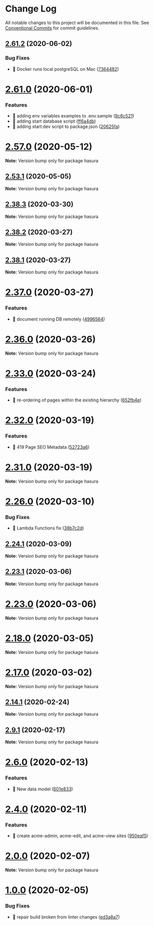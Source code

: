 # Change Log

All notable changes to this project will be documented in this file.
See [Conventional Commits](https://conventionalcommits.org) for commit guidelines.

## [2.61.2](https://github.com/nearform/orion/compare/v2.61.1...v2.61.2) (2020-06-02)


### Bug Fixes

* 🐛 Docker runs local postgreSQL on Mac ([7364482](https://github.com/nearform/orion/commit/7364482be4c5dd5792db3da57f9ccbe1d8d84363))





# [2.61.0](https://github.com/nearform/orion/compare/v2.60.1...v2.61.0) (2020-06-01)


### Features

* 🎸 adding env variables examples to .env.sample ([8c6c521](https://github.com/nearform/orion/commit/8c6c521568956271a5e9c1155ed2d6345ed2f771))
* 🎸 adding start database script ([ff6a4db](https://github.com/nearform/orion/commit/ff6a4db1f0326aab73c32e254abd5eb5f45cf3c2))
* 🎸 adding start:dev script to package.json ([20625fa](https://github.com/nearform/orion/commit/20625fab39f2e10cd9d4e35efdabc429f2c13898))





# [2.57.0](https://github.com/nearform/orion/compare/v2.56.0...v2.57.0) (2020-05-12)

**Note:** Version bump only for package hasura





## [2.53.1](https://github.com/nearform/orion/compare/v2.53.0...v2.53.1) (2020-05-05)

**Note:** Version bump only for package hasura





## [2.38.3](https://github.com/nearform/orion/compare/v2.38.2...v2.38.3) (2020-03-30)

**Note:** Version bump only for package hasura





## [2.38.2](https://github.com/nearform/orion/compare/v2.38.1...v2.38.2) (2020-03-27)

**Note:** Version bump only for package hasura





## [2.38.1](https://github.com/nearform/orion/compare/v2.38.0...v2.38.1) (2020-03-27)

**Note:** Version bump only for package hasura





# [2.37.0](https://github.com/nearform/orion/compare/v2.36.0...v2.37.0) (2020-03-27)


### Features

* 🎸 document running DB remotely ([4996564](https://github.com/nearform/orion/commit/4996564646745dca3773d2a859ff473253080147))





# [2.36.0](https://github.com/nearform/orion/compare/v2.35.0...v2.36.0) (2020-03-26)

**Note:** Version bump only for package hasura





# [2.33.0](https://github.com/nearform/orion/compare/v2.32.1...v2.33.0) (2020-03-24)


### Features

* 🎸 re-ordering of pages within the existing hierarchy ([652fb4e](https://github.com/nearform/orion/commit/652fb4e90fdd6c7352adba16d1e3a3d52e760aaf))





# [2.32.0](https://github.com/nearform/orion/compare/v2.31.0...v2.32.0) (2020-03-19)


### Features

* 🎸 419 Page SEO Metadata ([52723a6](https://github.com/nearform/orion/commit/52723a6f9c0fb5714a80bb2d04244f74f13cafdc))





# [2.31.0](https://github.com/nearform/orion/compare/v2.30.0...v2.31.0) (2020-03-19)

**Note:** Version bump only for package hasura





# [2.26.0](https://github.com/nearform/orion/compare/v2.25.0...v2.26.0) (2020-03-10)


### Bug Fixes

* 🐛 Lambda Functions fix ([38b7c2d](https://github.com/nearform/orion/commit/38b7c2d7ce00e46c0867b59dbcb1806339e41d67))





## [2.24.1](https://github.com/nearform/orion/compare/v2.24.0...v2.24.1) (2020-03-09)

**Note:** Version bump only for package hasura





## [2.23.1](https://github.com/nearform/orion/compare/v2.23.0...v2.23.1) (2020-03-06)

**Note:** Version bump only for package hasura





# [2.23.0](https://github.com/nearform/orion/compare/v2.22.0...v2.23.0) (2020-03-06)

**Note:** Version bump only for package hasura





# [2.18.0](https://github.com/nearform/orion/compare/v2.17.0...v2.18.0) (2020-03-05)

**Note:** Version bump only for package hasura





# [2.17.0](https://github.com/nearform/orion/compare/v2.16.0...v2.17.0) (2020-03-02)

**Note:** Version bump only for package hasura





## [2.14.1](https://github.com/nearform/orion/compare/v2.14.0...v2.14.1) (2020-02-24)

**Note:** Version bump only for package hasura





## [2.9.1](https://github.com/nearform/orion/compare/v2.9.0...v2.9.1) (2020-02-17)

**Note:** Version bump only for package hasura





# [2.6.0](https://github.com/nearform/orion/compare/v2.5.0...v2.6.0) (2020-02-13)


### Features

* 🎸 New data model ([601e833](https://github.com/nearform/orion/commit/601e833611786c4cb86b41176f12c4beb649d39d))





# [2.4.0](https://github.com/nearform/orion/compare/v2.3.0...v2.4.0) (2020-02-11)


### Features

* 🎸 create acme-admin, acme-edit, and acme-view sites ([950eaf5](https://github.com/nearform/orion/commit/950eaf55a88a5f24807317a368bff85bae512513))





# [2.0.0](https://github.com/nearform/orion/compare/v1.0.2...v2.0.0) (2020-02-07)

**Note:** Version bump only for package hasura





# [1.0.0](https://github.com/nearform/orion/compare/v0.1.0...v1.0.0) (2020-02-05)


### Bug Fixes

* 🐛 repair build broken from linter changes ([ed3a8a7](https://github.com/nearform/orion/commit/ed3a8a7))
